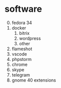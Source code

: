 # software

0. fedora 34
1. docker 
    1. bitrix
    2. wordpress
    3. other
2. flameshot 
3. vscode
4. phpstorm
5. chrome
6. skype 
7. telegram
8. gnome 40 extensions
